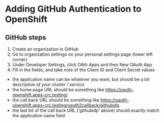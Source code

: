 # Adding GitHub Authentication to OpenShift

## GitHub steps

1. Create an organization in GitHub
2. Go to organization settings on your personal settings page (lower left
   corner)
3. Under Developer Settings, click OAth Apps and then New OAuth App
4. Fill in the fields, and take note of the Client ID and Client Secret values
  - the application name can be whatever you want, but should be a bit
    descriptive *of your cluster / service*
  - the home page URL should be something like
     https://oauth-openshift.apps-crc.testing/
  - the call back URL should be something like 
     https://oauth-openshift.apps-crc.testing/oauth2callback/githubidp
  - the last bit of the call back URL ('githubidp' above) should exactly match
    the application name field


